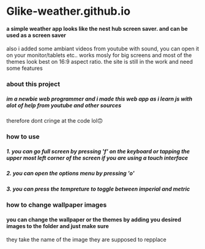 # Glike-weather.github.io

#### a simple weather app looks like the nest hub screen saver. and can be used as a screen saver
also i added some ambiant videos from youtube with sound, you can open it on your monitor/tablets etc..
works mosly for big screens and most of the themes look best on 16:9 aspect ratio. the site is still in the work and need some features

### about this project
##### im a newbie web programmer and i made this web app as i learn js with alot of help from youtube and other sources
therefore dont cringe at the code lol🙃

### how to use

##### 1. you can go full screen by pressing 'f' on the keyboard or tapping the upper most left corner of the screen if you are using a touch interface

##### 2. you can open the options menu by pressing 'o'

##### 3. you can press the tempreture to toggle between imperial and metric


### how to change wallpaper images

#### you can change the wallpaper or the themes by adding you desired images to the folder and just make sure 
they take the name of the image they are supposed to repplace


